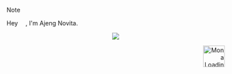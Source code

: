 > [!NOTE]
>
> Hey <picture><img src="https://membasuh.com/images/wave.gif" height="14"></picture>, I'm Ajeng Novita.

<p align="center"><picture><img src="https://raw.githubusercontent.com/catppuccin/catppuccin/main/assets/footers/gray0_ctp_on_line.svg"></picture></p>
<p align="right"><picture><source media="(prefers-color-scheme: light)" srcset="https://github.githubassets.com/assets/mona-loading-default-c3c7aad1282f.gif" width="50" /><source media="(prefers-color-scheme: dark)" srcset="https://github.githubassets.com/assets/mona-loading-dark-7701a7b97370.gif" width="50" /><img alt="Mona Loading" src="https://github.githubassets.com/assets/mona-loading-default-c3c7aad1282f.gif" width="50" /></picture></p>
